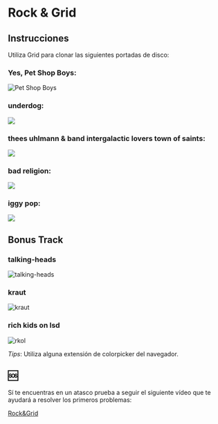 # Rock & Grid

## Instrucciones

Utiliza Grid para clonar las siguientes portadas de disco:


### Yes, Pet Shop Boys:

![Pet Shop Boys](https://i.pinimg.com/originals/78/28/b3/7828b3900873738a7957ad60e9e060f6.jpg)


### underdog:

![](https://cdn.shopify.com/s/files/1/0140/7312/products/underdog.jpeg?v=1329180092)


### thees uhlmann & band intergalactic lovers town of saints:

![](https://i.pinimg.com/originals/89/9f/55/899f55cc5b7ed2d8c6ea7510f0a41803.png)

### bad religion:

![](https://cdn.shopify.com/s/files/1/0140/7312/products/bad_religion_3.jpg?v=1334268011.png)

### iggy pop:

![](https://i.pinimg.com/originals/d9/9b/78/d99b78f79222f5f4b3c0eabf6c5d05de.jpg)


## Bonus Track


### talking-heads

![talking-heads](https://cdn.shopify.com/s/files/1/0140/7312/products/talking_heads_1024x1024.jpg?v=1334280055.png)

### kraut

![kraut](https://assets.awwwards.com/awards/images/2012/02/swissted_38.jpg)

### rich kids on lsd

![rkol](https://static1.squarespace.com/static/57768089e3df28df00184602/t/577684e8f76cada7f17fca09/1467385912598/swissted-rich-kids.jpg)

_Tips_: Utiliza alguna extensión de colorpicker del navegador.

## :sos:
Sí te encuentras en un atasco prueba a seguir el siguiente vídeo que te ayudará a resolver los primeros problemas:

[Rock&Grid](https://www.youtube.com/watch?v=p7oXrr9yjXY&t=91s)